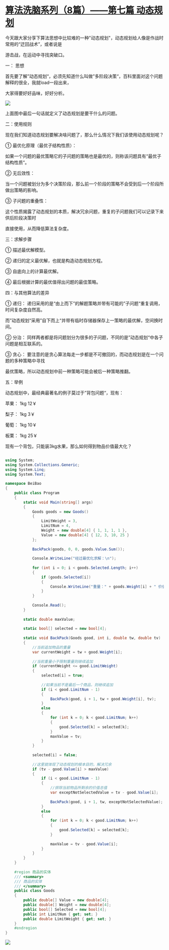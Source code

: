# [算法洗脑系列（8篇）——第七篇 动态规划][0] 

今天跟大家分享下算法思想中比较难的一种"动态规划"，动态规划给人像是作战时常用的“迂回战术”，或者说是

游击战，在运动中寻找突破口。

一： 思想

首先要了解”动态规划“，必须先知道什么叫做”多阶段决策“，百科里面对这个问题解释的很全，我就load一段出来，

大家得要好好品味，好好分析。

![][1]

上面图中最后一句话就定义了动态规划是要干什么的问题。

二：使用规则

现在我们知道动态规划要解决啥问题了，那么什么情况下我们该使用动态规划呢？

① 最优化原理（最优子结构性质）：

如果一个问题的最优策略它的子问题的策略也是最优的，则称该问题具有“最优子结构性质”。

② 无后效性：

当一个问题被划分为多个决策阶段，那么前一个阶段的策略不会受到后一个阶段所做出策略的影响。

③ 子问题的重叠性：

这个性质揭露了动态规划的本质，解决冗余问题，重复的子问题我们可以记录下来供后阶段决策时

直接使用，从而降低算法复杂度。

三：求解步骤

① 描述最优解模型。

② 递归的定义最优解，也就是构造动态规划方程。

③ 自底向上的计算最优解。

④ 最后根据计算的最优值得出问题的最佳策略。

四：与其他算法的差异

① 递归： 递归采用的是“由上而下”的解题策略并带有可能的”子问题“重复调用，时间复杂度自然高。

而”动态规划“采用”自下而上“并带有临时存储器保存上一策略的最优解，空间换时间。

② 分治： 同样两者都是将问题划分为很多的子问题，不同的是”动态规划“中各子问题是相互联系的。

③ 贪心： 要注意的是贪心算法每走一步都是不可撤回的，而动态规划是在一个问题的多种策略中寻找

最优策略，所以动态规划中前一种策略可能会被后一种策略推翻。

五：举例

动态规划中，最经典最著名的例子莫过于”背包问题“，现有：

苹果： 1kg 12￥

梨子： 1kg 3￥

葡萄： 1kg 10￥

板栗： 1kg 25￥ 

现有一个背包，只能装3kg水果，那么如何得到物品价值最大化？

 
```csharp

using System;  
using System.Collections.Generic;  
using System.Linq;  
using System.Text;  
  
namespace BeiBao  
{  
    public class Program  
    {  
        static void Main(string[] args)  
        {  
            Goods goods = new Goods()  
            {  
                LimitWeight = 3,  
                LimitNum = 4,  
                Weight = new double[4] { 1, 1, 1, 1 },  
                Value = new double[4] { 12, 3, 10, 25 }  
            };  
  
            BackPack(goods, 0, 0, goods.Value.Sum());  
  
            Console.WriteLine("经过最优化求解：\n");  
  
            for (int i = 0; i < goods.Selected.Length; i++)  
            {  
                if (goods.Selected[i])  
                {  
                    Console.WriteLine("重量：" + goods.Weight[i] + " 价值：" + goods.Value[i]);  
                }  
            }  
  
            Console.Read();  
        }  
  
        static double maxValue;  
  
        static bool[] selected = new bool[4];  
  
        static void BackPack(Goods good, int i, double tw, double tv)  
        {  
            //当前追加物品的重量  
            var currentWeight = tw + good.Weight[i];  
  
            //当前重量小于限制重量则继续追加  
            if (currentWeight <= good.LimitWeight)  
            {  
                selected[i] = true;  
  
                //如果当前不是最后一个商品，则继续追加  
                if (i < good.LimitNum - 1)  
                {  
                    BackPack(good, i + 1, tw + good.Weight[i], tv);  
                }  
                else  
                {  
                    for (int k = 0; k < good.LimitNum; k++)  
                    {  
                        good.Selected[k] = selected[k];  
                    }  
                    maxValue = tv;  
                }  
            }  
  
            selected[i] = false;  
  
            //这里就体现了动态规划的根本目的，解决冗余  
            if (tv - good.Value[i] > maxValue)  
            {  
                if (i < good.LimitNum - 1)  
                {  
                    //排除当前物品所剩余的价值总值  
                    var exceptNotSelectedValue = tv - good.Value[i];  
  
                    BackPack(good, i + 1, tw, exceptNotSelectedValue);  
                }  
                else  
                {  
                    for (int k = 0; k < good.LimitNum; k++)  
                    {  
                        good.Selected[k] = selected[k];  
                    }  
  
                    maxValue = tv - good.Value[i];  
                }  
            }  
        }  
    }  
  
    #region 商品的实体  
    /// <summary>  
    /// 商品的实体  
    /// </summary>  
    public class Goods  
    {  
        public double[] Value = new double[4];  
        public double[] Weight = new double[4];  
        public bool[] Selected = new bool[4];  
        public int LimitNum { get; set; }  
        public double LimitWeight { get; set; }  
    }  
    #endregion  
}

```

![][2]

[0]: http://www.cnblogs.com/huangxincheng/archive/2012/02/13/2349664.html
[1]: ./img/2012021316004729.png
[2]: ./img/2012021316512670.png